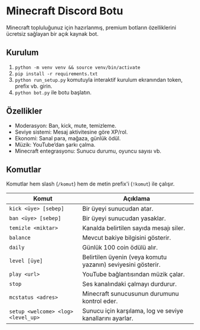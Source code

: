 # Minecraft Discord Botu

Minecraft topluluğunuz için hazırlanmış, premium botların özelliklerini ücretsiz sağlayan bir açık kaynak bot.

## Kurulum

1. `python -m venv venv && source venv/bin/activate`
2. `pip install -r requirements.txt`
3. `python run_setup.py` komutuyla interaktif kurulum ekranından token, prefix vb. girin.
4. `python bot.py` ile botu başlatın.

## Özellikler
- Moderasyon: Ban, kick, mute, temizleme.
- Seviye sistemi: Mesaj aktivitesine göre XP/rol.
- Ekonomi: Sanal para, mağaza, günlük ödül.
- Müzik: YouTube’dan şarkı çalma.
- Minecraft entegrasyonu: Sunucu durumu, oyuncu sayısı vb.

## Komutlar
Komutlar hem slash (`/komut`) hem de metin prefix'i (`!komut`) ile çalışır.

| Komut | Açıklama |
|-------|----------|
| `kick <üye> [sebep]` | Bir üyeyi sunucudan atar. |
| `ban <üye> [sebep]` | Bir üyeyi sunucudan yasaklar. |
| `temizle <miktar>` | Kanalda belirtilen sayıda mesajı siler. |
| `balance` | Mevcut bakiye bilgisini gösterir. |
| `daily` | Günlük 100 coin ödülü alır. |
| `level [üye]` | Belirtilen üyenin (veya komutu yazanın) seviyesini gösterir. |
| `play <url>` | YouTube bağlantısından müzik çalar. |
| `stop` | Ses kanalındaki çalmayı durdurur. |
| `mcstatus <adres>` | Minecraft sunucusunun durumunu kontrol eder. |
| `setup <welcome> <log> <level_up>` | Sunucu için karşılama, log ve seviye kanallarını ayarlar. |
